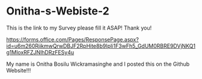 # Onitha-s-Webiste-2
This is the link to my Survey please fill it ASAP! Thank you!

https://forms.office.com/Pages/ResponsePage.aspx?id=u6m260RjikmwQrwDBJF2RpHite8b9IpIi1F3wFh5_GdUM0RBRE9DVjNKQ1g1MloxRFZJNlhDRzFESy4u 

My name is Onitha Bosilu Wickramasinghe and I posted this on the Github Website!!!
